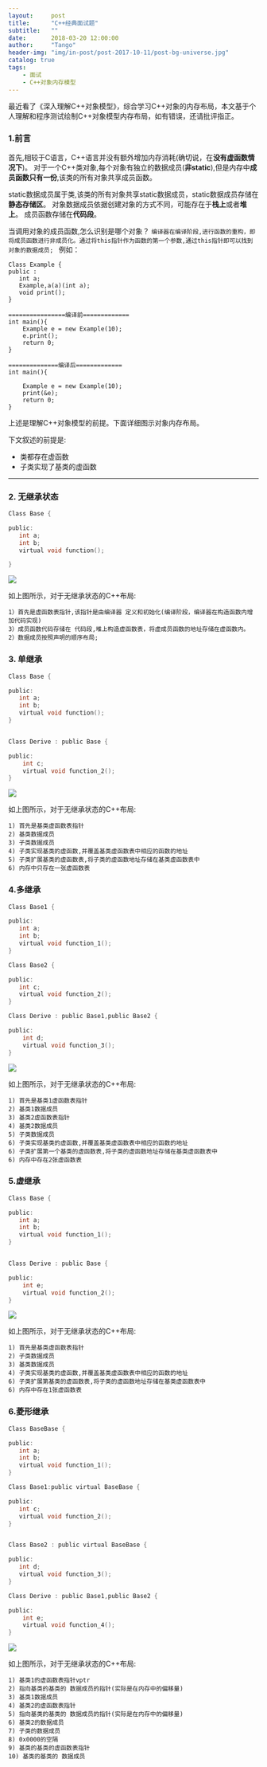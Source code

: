 ```yaml
---
layout:     post
title:      "C++经典面试题"
subtitle:   ""
date:       2018-03-20 12:00:00
author:     "Tango"
header-img: "img/in-post/post-2017-10-11/post-bg-universe.jpg"
catalog: true
tags:   
    - 面试
    - C++对象内存模型
---
```


最近看了《深入理解C++对象模型》，综合学习C++对象的内存布局，本文基于个人理解和程序测试绘制C++对象模型内存布局，如有错误，还请批评指正。

### 1.前言
首先,相较于C语言，C++语言并没有额外增加内存消耗(确切说，在**没有虚函数情况下**)。
对于一个C++类对象,每个对象有独立的数据成员(**非static**),但是内存中**成员函数只有一份**,该类的所有对象共享成员函数。

static数据成员属于类,该类的所有对象共享static数据成员，static数据成员存储在 **静态存储区**。
对象数据成员依据创建对象的方式不同，可能存在于**栈上**或者**堆上**。
成员函数存储在**代码段**。

当调用对象的成员函数,怎么识别是哪个对象？
`编译器在编译阶段,进行函数的重构，即将成员函数进行非成员化。通过将this指针作为函数的第一个参数,通过this指针即可以找到对象的数据成员; `
例如： 

```
Class Example {
public :
   int a;
   Example,a(a)(int a);
   void print();
}

================编译前=============
int main(){
    Example e = new Example(10);
    e.print();
    return 0;
}

==============编译后=============
int main(){

    Example e = new Example(10);
    print(&e);
    return 0;
}

```

上述是理解C++对象模型的前提。下面详细图示对象内存布局。

下文叙述的前提是:  
 
- 类都存在虚函数
- 子类实现了基类的虚函数  


--- 

### 2. 无继承状态

```C
Class Base {

public:
   int a;
   int b;
   virtual void function();

}

```

![](/img/in-post/cpp/post-no-inherit.png)

如上图所示，对于无继承状态的C++布局:   

```
1）首先是虚函数表指针,该指针是由编译器 定义和初始化(编译阶段，编译器在构造函数内增加代码实现)
3）成员函数代码存储在 代码段,堆上构造虚函数表，将虚成员函数的地址存储在虚函数内。
2）数据成员按照声明的顺序布局;
```
### 3. 单继承

```C
Class Base {

public:
   int a;
   int b;
   virtual void function();
}


Class Derive : public Base {

public:
    int c;
    virtual void function_2();
}

```

![](/img/in-post/cpp/post-cpp-single-inherit.png)

如上图所示，对于无继承状态的C++布局:  

```
1) 首先是基类虚函数表指针
2) 基类数据成员
3) 子类数据成员
4) 子类实现基类的虚函数,并覆盖基类虚函数表中相应的函数的地址
5) 子类扩展基类的虚函数表,将子类的虚函数地址存储在基类虚函数表中
6) 内存中只存在一张虚函数表

```

### 4.多继承
```C
Class Base1 {

public:
   int a;
   int b;
   virtual void function_1();
}

Class Base2 {

public:
   int c;
   virtual void function_2();
}

Class Derive : public Base1,public Base2 {

public:
    int d;
    virtual void function_3();
}

```

![](/img/in-post/cpp/post-cpp-multi-inherit.png)

如上图所示，对于无继承状态的C++布局:  

```
1) 首先是基类1虚函数表指针
2) 基类1数据成员
3) 基类2虚函数表指针
4) 基类2数据成员
5) 子类数据成员
6) 子类实现基类的虚函数,并覆盖基类虚函数表中相应的函数的地址
6) 子类扩展第一个基类的虚函数表,将子类的虚函数地址存储在基类虚函数表中
6) 内存中存在2张虚函数表

```

### 5.虚继承
```C
Class Base {

public:
   int a;
   int b;
   virtual void function_1();
}


Class Derive : public Base {

public:
    int e;
    virtual void function_2();
}

```
![](/img/in-post/cpp/post-cpp-virtual-inherit.png)  

如上图所示，对于无继承状态的C++布局:  

```
1) 首先是基类虚函数表指针
2) 子类数据成员
3) 基类数据成员
4) 子类实现基类的虚函数,并覆盖基类虚函数表中相应的函数的地址
6) 子类扩展第基类的虚函数表,将子类的虚函数地址存储在基类虚函数表中
6) 内存中存在1张虚函数表

```

### 6.菱形继承
```C
Class BaseBase {

public:
   int a;
   int b;
   virtual void function_1();
}

Class Base1:public virtual BaseBase {

public:
   int c;
   virtual void function_2();
}


Class Base2 : public virtual BaseBase {

public:
   int d;
   virtual void function_3();
}

Class Derive : public Base1,public Base2 {

public:
    int e;
    virtual void function_4();
}

```

![](/img/in-post/cpp/post-cpp-multi-virtual-inherit.png)

如上图所示，对于无继承状态的C++布局:  

```
1) 基类1的虚函数表指针vptr
2) 指向基类的基类的 数据成员的指针(实际是在内存中的偏移量)
3) 基类1数据成员
4) 基类2的虚函数表指针
5) 指向基类的基类的 数据成员的指针(实际是在内存中的偏移量)
6) 基类2的数据成员
7) 子类的数据成员
8) 0x0000的空隔
9) 基类的基类的虚函数表指针
10) 基类的基类的 数据成员

```

